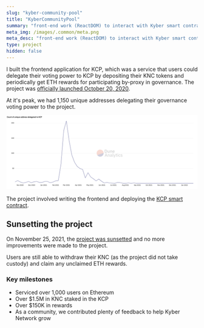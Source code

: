 ```yaml
---
slug: "kyber-community-pool"
title: "KyberCommunityPool"
summary: "front-end work (ReactDOM) to interact with Kyber smart contracts to particiapte in staking KNC (Katalyst) with KCP having the delegated voting power."
meta_img: /images/.common/meta.png
meta_desc: "front-end work (ReactDOM) to interact with Kyber smart contracts to particiapte in staking KNC (Katalyst) with KCP having the delegated voting power."
type: project
hidden: false
---
```


I built the frontend application for KCP, which was a service that users could delegate their voting power to KCP by depositing their KNC tokens and periodically get ETH rewards for participating by-proxy in governance. The project was [officially launched October 20, 2020](https://defidude.medium.com/kyber-community-pool-now-live-2226bf526081).

At it's peak, we had 1,150 unique addresses delegating their governance voting power to the project.

![images/kyber-community-pool/delegators-per-week.png](./images/kyber-community-pool/delegators-per-week.png)

The project involved writing the frontend and deploying the [KCP smart contract](https://etherscan.io/address/0xff895dbc075379af849dfd8a5c42ba4e920b04a2#code).

## Sunsetting the project

On November 25, 2021, the [project was sunsetted](https://defidude.medium.com/sunsetting-the-kyber-community-pool-kcp-5654636334a8) and no more improvements were made to the project.

Users are still able to withdraw their KNC (as the project did not take custody) and claim any unclaimed ETH rewards.

### Key milestones

* Serviced over 1,000 users on Ethereum
* Over $1.5M in KNC staked in the KCP
* Over $150K in rewards
* As a community, we contributed plenty of feedback to help Kyber Network grow